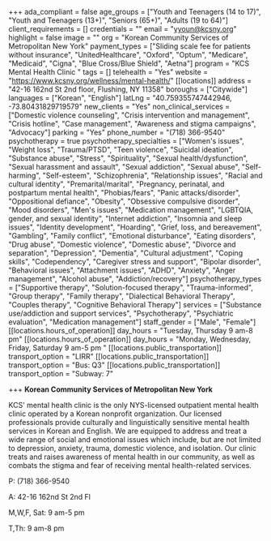 +++
ada_compliant = false
age_groups = ["Youth and Teenagers (14 to 17)", "Youth and Teenagers (13+)", "Seniors (65+)", "Adults (19 to 64)"]
client_requirements = []
credentials = ""
email = "yyoun@kcsny.org"
highlight = false
image = ""
org = "Korean Community Services of Metropolitan New York"
payment_types = ["Sliding scale fee for patients without insurance", "UnitedHealthcare", "Oxford", "Optum", "Medicare", "Medicaid", "Cigna", "Blue Cross/Blue Shield", "Aetna"]
program = "KCS Mental Health Clinic "
tags = []
telehealth = "Yes"
website = "https://www.kcsny.org/wellness/mental-health/"
[[locations]]
address = "42-16 162nd St 2nd floor, Flushing, NY 11358"
boroughs = ["Citywide"]
languages = ["Korean", "English"]
latLng = "40.759355747442946, -73.80431829719579"
new_clients = "Yes"
non_clinical_services = ["Domestic violence counseling", "Crisis intervention and management", "Crisis hotline", "Case management", "Awareness and stigma campaigns", "Advocacy"]
parking = "Yes"
phone_number = "(718) 366-9540"
psychotherapy = true
psychotherapy_specialties = ["Women's issues", "Weight loss", "Trauma/PTSD", "Teen violence", "Suicidal ideation", "Substance abuse", "Stress", "Spirituality", "Sexual health/dysfunction", "Sexual harassment and assault", "Sexual addiction", "Sexual abuse", "Self-harming", "Self-esteem", "Schizophrenia", "Relationship issues", "Racial and cultural identity", "Premarital/marital", "Pregnancy, perinatal, and postpartum mental health", "Phobias/fears", "Panic attacks/disorder", "Oppositional defiance", "Obesity", "Obsessive compulsive disorder", "Mood disorders", "Men's issues", "Medication management", "LGBTQIA, gender, and sexual identity", "Internet addiction", "Insomnia and sleep issues", "Identity development", "Hoarding", "Grief, loss, and bereavement", "Gambling", "Family conflict", "Emotional disturbance", "Eating disorders", "Drug abuse", "Domestic violence", "Domestic abuse", "Divorce and separation", "Depression", "Dementia", "Cultural adjustment", "Coping skills", "Codependency", "Caregiver stress and support", "Bipolar disorder", "Behavioral issues", "Attachment issues", "ADHD", "Anxiety", "Anger management", "Alcohol abuse", "Addiction/recovery"]
psychotherapy_types = ["Supportive therapy", "Solution-focused therapy", "Trauma-informed", "Group therapy", "Family therapy", "Dialectical Behavioral Therapy", "Couples therapy", "Cognitive Behavioral Therapy"]
services = ["Substance use/addiction and support services", "Psychotherapy", "Psychiatric evaluation", "Medication management"]
staff_gender = ["Male", "Female"]
[[locations.hours_of_operation]]
day_hours = "Tuesday, Thursday 9 am-8 pm"
[[locations.hours_of_operation]]
day_hours = "Monday, Wednesday, Friday, Saturday 9 am-5 pm "
[[locations.public_transportation]]
transport_option = "LIRR"
[[locations.public_transportation]]
transport_option = "Bus: Q3"
[[locations.public_transportation]]
transport_option = "Subway: 7"

+++
**Korean Community Services of Metropolitan New York**

KCS' mental health clinic is the only NYS-licensed outpatient mental health clinic operated by a Korean nonprofit organization. Our licensed professionals provide culturally and linguistically sensitive mental health services in Korean and English. We are equipped to address and treat a wide range of social and emotional issues which include, but are not limited to depression, anxiety, trauma, domestic violence, and isolation. Our clinic treats and raises awareness of mental health in our community, as well as combats the stigma and fear of receiving mental health-related services.

P: (718) 366-9540

A: 42-16 162nd St 2nd Fl

M,W,F, Sat: 9 am-5 pm

T,Th: 9 am-8 pm